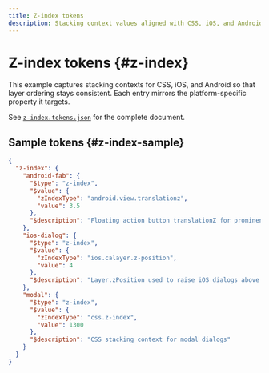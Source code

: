 ```yaml
---
title: Z-index tokens
description: Stacking context values aligned with CSS, iOS, and Android APIs.
---
```


# Z-index tokens {#z-index}

This example captures stacking contexts for CSS, iOS, and Android so that layer ordering stays consistent. Each entry mirrors the platform-specific property it targets.

See [`z-index.tokens.json`](https://github.com/bylapidist/dtif/blob/main/examples/z-index.tokens.json) for the complete document.

## Sample tokens {#z-index-sample}

```json
{
  "z-index": {
    "android-fab": {
      "$type": "z-index",
      "$value": {
        "zIndexType": "android.view.translationz",
        "value": 3.5
      },
      "$description": "Floating action button translationZ for prominence"
    },
    "ios-dialog": {
      "$type": "z-index",
      "$value": {
        "zIndexType": "ios.calayer.z-position",
        "value": 4
      },
      "$description": "Layer.zPosition used to raise iOS dialogs above scrims"
    },
    "modal": {
      "$type": "z-index",
      "$value": {
        "zIndexType": "css.z-index",
        "value": 1300
      },
      "$description": "CSS stacking context for modal dialogs"
    }
  }
}
```
